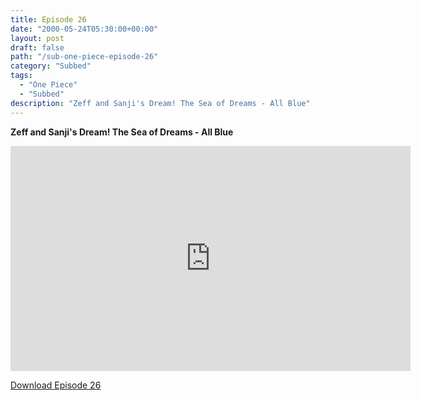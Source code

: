 ```yaml
---
title: Episode 26
date: "2000-05-24T05:30:00+00:00"
layout: post
draft: false
path: "/sub-one-piece-episode-26"
category: "Subbed"
tags:
  - "One Piece"
  - "Subbed"
description: "Zeff and Sanji's Dream! The Sea of Dreams - All Blue"
---
```


**Zeff and Sanji's Dream! The Sea of Dreams - All Blue**

<iframe width="640" height="360" src="https://www.fembed.com/v/1lv6y4qglo5" frameborder="0" marginwidth=0 marginheight=0 scrolling=no allowfullscreen></iframe>

<a href="http://ouo.io/qs/eCodkFEQ?s=https://rapidvid.to/d/https://www.fembed.com/v/1lv6y4qglo5">Download Episode 26</a>
